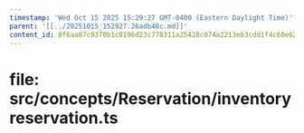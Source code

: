 ```yaml
---
timestamp: 'Wed Oct 15 2025 15:29:27 GMT-0400 (Eastern Daylight Time)'
parent: '[[../20251015_152927.26adb48c.md]]'
content_id: 8f6aa87c9370b1c8196d23c778311a25428c074a2213eb3cdd1f4c60e628ce77
---
```


# file: src/concepts/Reservation/inventoryreservation.ts
